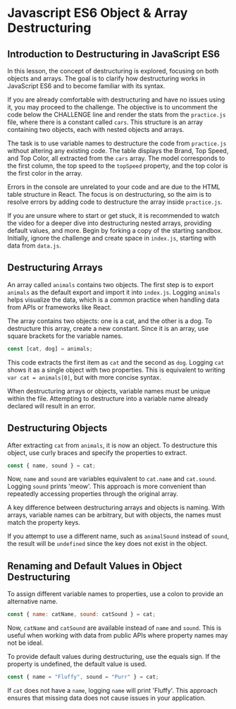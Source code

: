 # Javascript ES6 Object & Array Destructuring

## Introduction to Destructuring in JavaScript ES6

In this lesson, the concept of destructuring is explored, focusing on both objects and arrays. The goal is to clarify how destructuring works in JavaScript ES6 and to become familiar with its syntax.

If you are already comfortable with destructuring and have no issues using it, you may proceed to the challenge. The objective is to uncomment the code below the CHALLENGE line and render the stats from the `practice.js` file, where there is a constant called `cars`. This structure is an array containing two objects, each with nested objects and arrays.

The task is to use variable names to destructure the code from `practice.js` without altering any existing code. The table displays the Brand, Top Speed, and Top Color, all extracted from the `cars` array. The model corresponds to the first column, the top speed to the `topSpeed` property, and the top color is the first color in the array.

Errors in the console are unrelated to your code and are due to the HTML table structure in React. The focus is on destructuring, so the aim is to resolve errors by adding code to destructure the array inside `practice.js`.

If you are unsure where to start or get stuck, it is recommended to watch the video for a deeper dive into destructuring nested arrays, providing default values, and more. Begin by forking a copy of the starting sandbox. Initially, ignore the challenge and create space in `index.js`, starting with data from `data.js`.

## Destructuring Arrays

An array called `animals` contains two objects. The first step is to export `animals` as the default export and import it into `index.js`. Logging `animals` helps visualize the data, which is a common practice when handling data from APIs or frameworks like React.

The array contains two objects: one is a cat, and the other is a dog. To destructure this array, create a new constant. Since it is an array, use square brackets for the variable names.

```js
const [cat, dog] = animals;
```

This code extracts the first item as `cat` and the second as `dog`. Logging `cat` shows it as a single object with two properties. This is equivalent to writing `var cat = animals[0]`, but with more concise syntax.

When destructuring arrays or objects, variable names must be unique within the file. Attempting to destructure into a variable name already declared will result in an error.

## Destructuring Objects

After extracting `cat` from `animals`, it is now an object. To destructure this object, use curly braces and specify the properties to extract.

```js
const { name, sound } = cat;
```

Now, `name` and `sound` are variables equivalent to `cat.name` and `cat.sound`. Logging `sound` prints 'meow'. This approach is more convenient than repeatedly accessing properties through the original array.

A key difference between destructuring arrays and objects is naming. With arrays, variable names can be arbitrary, but with objects, the names must match the property keys.

If you attempt to use a different name, such as `animalSound` instead of `sound`, the result will be `undefined` since the key does not exist in the object.

## Renaming and Default Values in Object Destructuring

To assign different variable names to properties, use a colon to provide an alternative name.

```js
const { name: catName, sound: catSound } = cat;
```

Now, `catName` and `catSound` are available instead of `name` and `sound`. This is useful when working with data from public APIs where property names may not be ideal.

To provide default values during destructuring, use the equals sign. If the property is undefined, the default value is used.

```js
const { name = "Fluffy", sound = "Purr" } = cat;
```

If `cat` does not have a `name`, logging `name` will print 'Fluffy'. This approach ensures that missing data does not cause issues in your application.
